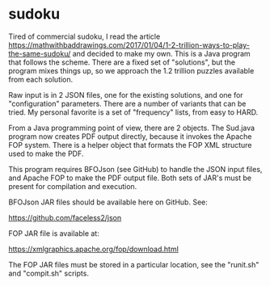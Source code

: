 # sudoku
Tired of commercial sudoku, I read the article https://mathwithbaddrawings.com/2017/01/04/1-2-trillion-ways-to-play-the-same-sudoku/ and decided to make my own. This is a Java program that follows the scheme. There are a fixed set of "solutions", but the program mixes things up, so we approach the 1.2 trillion puzzles available from each solution.

Raw input is in 2 JSON files, one for the existing solutions, and one for "configuration" parameters. There are a number of variants that can be tried. My personal favorite is a set of "frequency" lists, from easy to HARD.

From a Java programming point of view, there are 2 objects. The Sud.java program now creates PDF output directly, because it invokes the Apache FOP system. There is a helper object that formats the FOP XML structure used to make the PDF.

This program requires BFOJson (see GitHub) to handle the JSON input files, and Apache FOP to make the PDF output file. Both sets of JAR's must be present for compilation and execution.

BFOJson JAR files should be available here on GitHub. See:

  https://github.com/faceless2/json

FOP JAR file is available at:

https://xmlgraphics.apache.org/fop/download.html

The FOP JAR files must be stored in a particular
location, see the "runit.sh" and "compit.sh" 
scripts.
